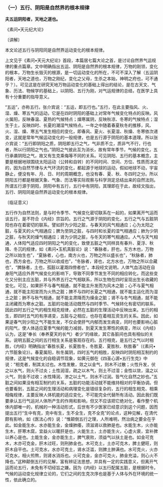 ### （一）五行、阴阳是自然界的根本规律

**夫五运阴阳者，天地之道也。**

​《素问•天元纪大论》

〔讲解〕

本文论述五行与阴阳同是自然界运动变化的根本规律。

上文见于《素问•天元大纪论》首段，本篇居七篇大论之首，是讨论自然界气运规律的重点篇章。文中明确指出五运、阴阳是自然界的根本规律，万物的刚领，变化的根本，万物生长毁灭的根源，是一切运动变化的所在，不可不深入了解（五运阴阳者，天地之道也，万物之刚纪，变化之父母，生杀之本始，神明之府也，可不通乎？）。可见这是在研究天地万物运动变化的基础上得出的结论，是在古天文、气象、历法、物候学的基础上，以阴阳、五行为刚，对气运规律的总结，在医学上具有十分重要的指导意义。

“五运”，亦称五行。张介宾说：“五运，即五行也。”五行，在此主要指风、火、湿、燥、寒五气的运动，它是在四时阴阳的基础上对常年气候变化特点的反映。风火属阳，反映春温、夏热的气候特点；燥寒属阴，反映秋凉、冬寒的气候特点；湿生于土，反映四时、长夏的潮湿气候特点。一年之中随着春夏秋冬的推移，风、火、湿、燥、寒五气发生相应的变化，即春风、夏火、长夏湿、秋燥、冬寒依次递变，这就是常年气候运动变化的一般规律，也是五行源于阴阳的基本道理。所以张介宾说：“五行即阴阳之质，阴阳即五行之气，气非质不立，质非气不行，行也者，所以行阴阳之气也。”阴阳之气彼此互为消长，故有常年季节，气候的变化，五行承袭阴阳之气，故又有生克乘侮等不同的关系。可见阴阳、五行的基本概念，主要是根据地球围绕太阳运动（公转和自转）的不同时间、空间、方位、性质而决定的，因为自然节律与大气环流的变化，都起源于地球的运动，假如地球不动，宇宙静止，便没有年、月、日、时的周期概念，也没有春、夏、秋、冬四时之分。所以阴阳五行都是根据天象、气象、历法等实际观察与科学测定总结出来的自然法则。所谓五行源于阴阳，阴阳中有五行，五行中有阴阳，其理即在于此，故经文指出，五行、阴阳同是自然界运动变化的根本规律。

〔临证意义〕

五行作为自然法则，是与时令季节、气候变化密切联系在一起的，如果离开气运而谈五行，是不符合《内经》宗旨的。五行之气源于阴阳的变化，五行之气与五脏阴阳也存在着密切的联系。譬如肝为少阳之脏，与春天的风气相通应；心为太阳之脏，与夏天的火气相通应；脾为至阴之脏，与四时和长夏的湿气相通应；肺为少阴之脏，与秋天的燥气相通应；肾为少阴之脏，与冬天的寒气相通应。人气与天气相通，人体阳气适应四时阴阳之气的变化，致使五脏之气同样具有春升、夏浮、秋降、冬沉的规律，如《素问•玉机真脏论》说：“春脉者，肝也，东方木也，万物之所以始生也”，“夏脉者，心也，南方火也，万物之所以盛长也”，“秋脉者，肺也，西方金也，万物之所以收成也”，“冬脉者，肾也，北方水也，万物之所以合藏也”，“脾脉者，土也，孤脏以灌溉四傍者也”。本段经文说明，人体气血活动在自身阳气适应外界气候变化的影响下，导致不同季节发生不同的相应转化，而这些变化又分别主应五脏，并与外界五行之气相联系，所以生物在四时呈现出生长收藏的变化。可见，如果肝不与春气相通，就不能主升发而为风木之脏；心不与夏气相通，就不能主阳宣而为火热之脏；脾不与四时长夏之气相通，就不能主运化而为湿土之脏；肺不与秋气相通，就不能主肃降而为燥金之脏；肾不与冬气相通，就不能主闭藏而为寒水之脏。五脏的功能活动既然与四时季节、气候转化有密切的联系，因此四时五行之气的相生相克规律，必然在五脏的生理活动中反映出来。五行的相生，即四时五气的有序递变，五脏与之相应，也存在着相互资生的关系。因此，如果逆春气则少阳之气不能生发，不仅会使肝气内郁而发生病变，同时也要影响心脏的阳气，使人体适应夏季气候的能力减弱，到夏天发生寒性的病变，所以《内经》认为，这是“奉长（奉养夏天的长气）者少”的缘故，其它各脏间也具有相似的关系。说明五脏之间的五行相生关系是客观存在的。五行相克，是五行之气以时相胜，《内经》明确指出“春胜长夏，长夏胜冬，冬胜夏、夏胜秋、秋胜春”（《素问•六节脏象论》）。春夏属阳，秋冬属阴，四时五气的相胜，反映四时阴阳相互制约的规律，这是气候变化的自稳调节现象，如黄元御在《四圣心源•五行生克》中说：“相克者，制其太过也。木性发散，敛之以金气，则木不过散；火性升发，伏之以水气，则火不过炎；土性润湿，疏之以木气，则土不过湿；金性以敛，温之以火气，则金不过收；水性降润，渗之以土气，则水不过润。皆气化自然之妙也。”五脏之间如果没有相互制约的关系，五脏的功能活动就不能维持相对的平衡协调。但也要看到，五脏之间的生理活动和病理变化是错综复杂的，五行的相生相克、相乘相侮规律，主要反映人体机能的适应变化，不可能完全代替所有活动。因此我们既要承认五行气运对人体所产生的作用和影响，但又不应该把它绝对化，看作整个机体内部唯一的，机械的一种活动形式，后世有不少医家已经意识到这个问题，因而提出五行“生中有克，克中有生，生不全生，克不全克”的论点，这种见解，在清代颇有影响，如《医法心传》说：“惟颠倒五行之理，人所难明，然治病之要全在乎此。如金能生水，水亦能生金，金燥肺痿，须滋肾以救肺是也。水能生木，火亦能生木，肝寒木腐，宜益火以暖肝是也，火能生土，土亦能生火，心虚火衰，宜补脾以养心是也。土能生金，金亦能生土，脾气衰败，须益气以扶土是也。如金可克木，木亦可克金，肝木过旺，则刑肺金也。木可克土，土亦可克木，脾土健旺，则肝木自平也。土可克水，水亦可克土，肾水泛滥，则脾土肿满也。水可克火，火亦可克水，相火煎熬，则肾水消烁也。火可克金，金亦可克火，肺金充溢，则心火不降也。”这种颠倒五行的见解，富有辨证法思想，并具有一定的实践意义，但离开气运而论五行，未免有不切经旨之嫌。因为《内经》以五行配属五脏，是根据时令，气候的运动变化规律立论的，它们之间的生克次序也是基于人体与外在环境的统一性，依此确立的。

